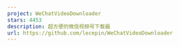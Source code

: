 ```yaml
---
project: WeChatVideoDownloader
stars: 4453
description: 超方便的微信视频号下载器
url: https://github.com/lecepin/WeChatVideoDownloader
---
```



